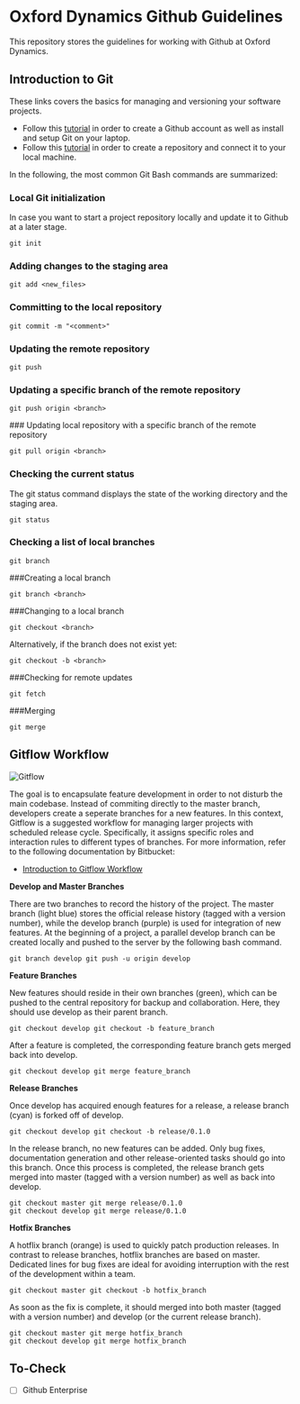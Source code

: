 # Oxford Dynamics Github Guidelines

This repository stores the guidelines for working with Github at Oxford Dynamics.

## Introduction to Git

These links covers the basics for managing and versioning your software projects. 
* Follow this [tutorial](https://www.theodinproject.com/lessons/foundations-setting-up-git) in order to create a Github account as well as install and setup Git on your laptop. 
* Follow this [tutorial](https://www.theodinproject.com/lessons/foundations-git-basics) in order to create a repository and connect it to your local machine.

In the following, the most common Git Bash commands are summarized:

### Local Git initialization

In case you want to start a project repository locally and update it to Github at a later stage. 

```console
git init
```

### Adding changes to the staging area

```console
git add <new_files>
```

### Committing to the local repository

```console
git commit -m "<comment>"
```

### Updating the remote repository

```console
git push
```

### Updating a specific branch of the remote repository 

```console
git push origin <branch>
```

### Updating local repository with a specific branch of the remote repository

```console
git pull origin <branch>
```

### Checking the current status 

The git status command displays the state of the working directory and the staging area.

```console
git status
```

### Checking a list of local branches

```console
git branch
```

###Creating a local branch

```console
git branch <branch>
```

###Changing to a local branch

```console
git checkout <branch>
```

Alternatively, if the branch does not exist yet: 

```console
git checkout -b <branch>
```

###Checking for remote updates

```console
git fetch
```

###Merging 

```console
git merge
```

## Gitflow Workflow

![Gitflow](https://i.imgur.com/pcb2IrK.png)

The goal is to encapsulate feature development in order to not disturb the main codebase. Instead of commiting directly to the master branch, developers create a seperate branches for a new features. In this context, Gitflow is a suggested workflow for managing larger projects with scheduled release cycle. Specifically, it assigns specific roles and interaction rules to different types of branches. For more information, refer to the following documentation by Bitbucket: 

* [Introduction to Gitflow Workflow](https://www.atlassian.com/git/tutorials/comparing-workflows/gitflow-workflow)

**Develop and Master Branches**

There are two branches to record the history of the project. The master branch (light blue) stores the official release history (tagged with a version number), while the develop branch (purple) is used for integration of new features. At the beginning of a project, a parallel develop branch can be created locally and pushed to the server by the following bash command.

```console
git branch develop git push -u origin develop
```

**Feature Branches**

New features should reside in their own branches (green), which can be pushed to the central repository for backup and collaboration. Here, they should use develop as their parent branch. 

```console
git checkout develop git checkout -b feature_branch
```

After a feature is completed, the corresponding feature branch gets merged back into develop.

```console
git checkout develop git merge feature_branch
```

**Release Branches**

Once develop has acquired enough features for a release, a release branch (cyan) is forked off of develop. 

```console
git checkout develop git checkout -b release/0.1.0
```

In the release branch, no new features can be added. Only bug fixes, documentation generation and other release-oriented tasks should go into this branch. Once this process is completed, the release branch gets merged into master (tagged with a version number) as well as back into develop.

```console
git checkout master git merge release/0.1.0
git checkout develop git merge release/0.1.0
```

**Hotfix Branches**

A hotflix branch (orange) is used to quickly patch production releases. In contrast to release branches, hotflix branches are based on master. Dedicated lines for bug fixes are ideal for avoiding interruption with the rest of the development within a team.   

```console
git checkout master git checkout -b hotfix_branch
```

As soon as the fix is complete, it should merged into both master (tagged with a version number) and develop (or the current release branch).

```console
git checkout master git merge hotfix_branch 
git checkout develop git merge hotfix_branch
```

## To-Check

- [ ] Github Enterprise
